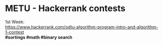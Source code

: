 # METU - Hackerrank contests

1st Week:  
 https://www.hackerrank.com/odtu-algorithm-program-intro-and-algorithm-1-contest  
 **#sortings  #math  #binary search** 
